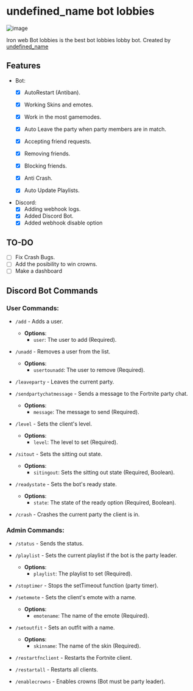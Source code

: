 # undefined_name bot lobbies
![image](https://i.imgur.com/VfBFQaQ.jpeg)

Iron web Bot lobbies is the best bot lobbies lobby bot.
Created by [undefined_name](https://github.com/undefined-name12)


## Features
* Bot:
    * [x] AutoRestart (Antiban).
    * [x] Working Skins and emotes.
    * [x] Work in the most gamemodes.
    * [x] Auto Leave the party when party members are in match.
    * [x] Accepting friend requests.
    * [x] Removing friends.
    * [x] Blocking friends.

    * [x] Anti Crash.
    * [x] Auto Update Playlists.
* Discord:
    * [x] Adding webhook logs.
    * [x] Added Discord Bot.
    * [x] Added webhook disable option

## TO-DO
- [ ] Fix Crash Bugs.
- [ ] Add the posibility to win crowns.
- [ ] Make a dashboard

## Discord Bot Commands

### User Commands:
- `/add` - Adds a user.
  - **Options**:
    - `user`: The user to add (Required).

- `/unadd` - Removes a user from the list.
  - **Options**:
    - `usertounadd`: The user to remove (Required).

- `/leaveparty` - Leaves the current party.

- `/sendpartychatmessage` - Sends a message to the Fortnite party chat.
  - **Options**:
    - `message`: The message to send (Required).

- `/level` - Sets the client's level.
  - **Options**:
    - `level`: The level to set (Required).

- `/sitout` - Sets the sitting out state.
  - **Options**:
    - `sitingout`: Sets the sitting out state (Required, Boolean).

- `/readystate` - Sets the bot's ready state.
  - **Options**:
    - `state`: The state of the ready option (Required, Boolean).

- `/crash` - Crashes the current party the client is in.

### Admin Commands:
- `/status` - Sends the status.

- `/playlist` - Sets the current playlist if the bot is the party leader.
  - **Options**:
    - `playlist`: The playlist to set (Required).

- `/stoptimer` - Stops the setTimeout function (party timer).

- `/setemote` - Sets the client's emote with a name.
  - **Options**:
    - `emotename`: The name of the emote (Required).

- `/setoutfit` - Sets an outfit with a name.
  - **Options**:
    - `skinname`: The name of the skin (Required).

- `/restartfnclient` - Restarts the Fortnite client.

- `/restartall` - Restarts all clients.

- `/enablecrowns` - Enables crowns (Bot must be party leader).

